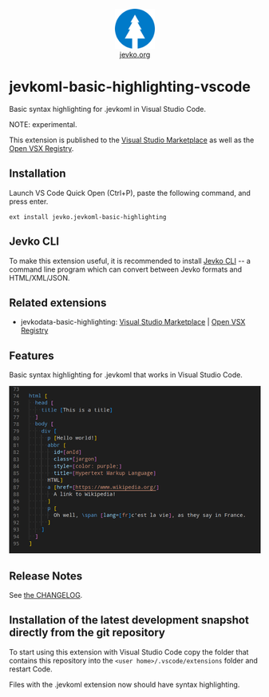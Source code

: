 <p align="center" style="text-align: center;">
<img src="jevkoml.png" width="80" height="80" /><br/>
<a href="https://jevko.org">jevko.org</a>
</p>

# jevkoml-basic-highlighting-vscode

Basic syntax highlighting for .jevkoml in Visual Studio Code.

NOTE: experimental.

This extension is published to the [Visual Studio Marketplace](https://marketplace.visualstudio.com/items?itemName=jevko.jevkoml-basic-highlighting) as well as the [Open VSX Registry](https://open-vsx.org/extension/jevko/jevkoml-basic-highlighting).

## Installation

Launch VS Code Quick Open (Ctrl+P), paste the following command, and press enter.

```
ext install jevko.jevkoml-basic-highlighting
```

## Jevko CLI

To make this extension useful, it is recommended to install [Jevko CLI](https://github.com/jevko/jevko-cli) -- a command line program which can convert between Jevko formats and HTML/XML/JSON.

## Related extensions

* jevkodata-basic-highlighting: [Visual Studio Marketplace](https://marketplace.visualstudio.com/items?itemName=jevko.jevkodata-basic-highlighting) | [Open VSX Registry](https://open-vsx.org/extension/jevko/jevkodata-basic-highlighting)

## Features

Basic syntax highlighting for .jevkoml that works in Visual Studio Code.

![screenshot](screenshot.png)

<!-- Includes experimental support for heredocs. -->

<!-- todo: expand on heredocs -->

<!-- ## Requirements

If you have any requirements or dependencies, add a section describing those and how to install and configure them. -->

<!-- ## Extension Settings

Include if your extension adds any VS Code settings through the `contributes.configuration` extension point.

For example:

This extension contributes the following settings:

* `myExtension.enable`: enable/disable this extension
* `myExtension.thing`: set to `blah` to do something -->

<!-- ## Known Issues

There is an unfixable bug where only the lines that contain an opening bracket `[` in Jevko prefixes are properly highlighted.

Other lines look the same as suffixes.

Here is an illustration:

![screenshot of the bug](screenshot-bug.png)

This is impossible to workaround, because TextMate grammars used by Visual Studio Code for basic highlighting are line-oriented, while Jevko is not.

However Visual Studio Code allows more advanced extensions for semantic highlighting which have no such limitations. Once such an extension for Jevko is published, this one will be deprecated. -->

## Release Notes

See [the CHANGELOG](CHANGELOG.md).

## Installation of the latest development snapshot directly from the git repository

To start using this extension with Visual Studio Code copy the folder that contains this repository into the `<user home>/.vscode/extensions` folder and restart Code.

Files with the .jevkoml extension now should have syntax highlighting.